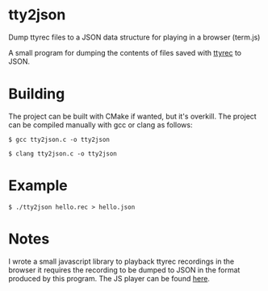 tty2json
========

Dump ttyrec files to a JSON data structure for playing in a browser (term.js)

A small program for dumping the contents of files saved with 
[ttyrec](http://0xcc.net/ttyrec/) to JSON.

# Building
The project can be built with CMake if wanted, but it's overkill. The project
can be compiled manually with gcc or clang as follows:

``` console
$ gcc tty2json.c -o tty2json
```

``` console
$ clang tty2json.c -o tty2json
```
# Example

``` console
$ ./tty2json hello.rec > hello.json
```

# Notes
I wrote a small javascript library to playback ttyrec recordings in the browser
it requires the recording to be dumped to JSON in the format produced by this
program. The JS player can be found 
[here](https://github.com/dkcampbell/teletypeplayer.js).

